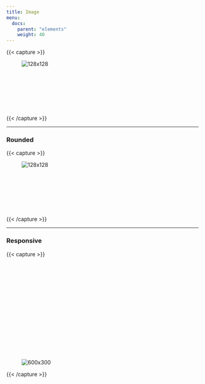 ```yaml
---
title: Image
menu:
  docs:
    parent: "elements"
    weight: 40
---
```


{{< capture >}}
  <figure class="image" style="width: 128px; height: 128px;">
    <img src="/images/128x128.png" alt="128x128">
  </figure>
{{< /capture >}}

<hr>
<h3 class="cd-title">Rounded</h3>

{{< capture >}}
<figure class="image image-rounded" style="width: 128px; height: 128px;">
  <img src="/images/128x128.png" alt="128x128">
</figure>
{{< /capture >}}

<hr>
<h3 class="cd-title">Responsive</h3>

{{< capture >}}
<figure class="image image-responsive" style="padding-top: 50%;">
  <img src="/images/600x300.png" alt="600x300">
</figure>
{{< /capture >}}

